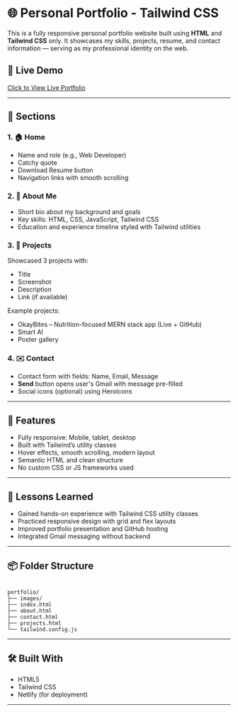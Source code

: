 
# 🌐 Personal Portfolio - Tailwind CSS

This is a fully responsive personal portfolio website built using **HTML** and **Tailwind CSS** only. It showcases my skills, projects, resume, and contact information — serving as my professional identity on the web.

## 📌 Live Demo
[Click to View Live Portfolio]() 

---

## 📁 Sections

### 1. 🏠 Home
- Name and role (e.g., Web Developer)
- Catchy quote
- Download Resume button
- Navigation links with smooth scrolling

### 2. 👤 About Me
- Short bio about my background and goals
- Key skills: HTML, CSS, JavaScript, Tailwind CSS
- Education and experience timeline styled with Tailwind utilities

### 3. 💼 Projects
Showcased 3 projects with:
- Title
- Screenshot
- Description
- Link (if available)

Example projects:
- OkayBites – Nutrition-focused MERN stack app (Live + GitHub)
- Smart AI
- Poster gallery

### 4. ✉️ Contact
- Contact form with fields: Name, Email, Message
- **Send** button opens user's Gmail with message pre-filled
- Social icons (optional) using Heroicons

---

## 🎨 Features
- Fully responsive: Mobile, tablet, desktop
- Built with Tailwind’s utility classes
- Hover effects, smooth scrolling, modern layout
- Semantic HTML and clean structure
- No custom CSS or JS frameworks used

---



## 🧠 Lessons Learned
- Gained hands-on experience with Tailwind CSS utility classes
- Practiced responsive design with grid and flex layouts
- Improved portfolio presentation and GitHub hosting
- Integrated Gmail messaging without backend

---

## 📦 Folder Structure
```

portfolio/
├── images/
├── index.html
├── about.html
├── contact.html
├── projects.html
└── tailwind.config.js

```

---

## 🛠️ Built With
- HTML5
- Tailwind CSS
- Netlify (for deployment)

---


